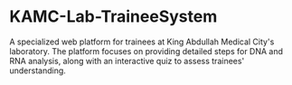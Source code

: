 # KAMC-Lab-TraineeSystem
A specialized web platform for trainees at King Abdullah Medical City's laboratory. The platform focuses on providing detailed steps for DNA and RNA analysis, along with an interactive quiz to assess trainees' understanding.
